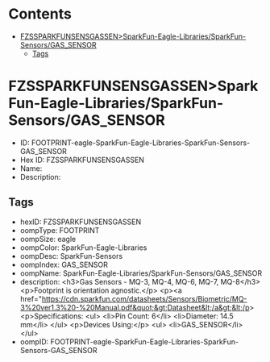 



Contents
========

* [FZSSPARKFUNSENSGASSEN>SparkFun-Eagle-Libraries/SparkFun-Sensors/GAS_SENSOR](#fzssparkfunsensgassensparkfun-eagle-librariessparkfun-sensorsgas_sensor)
	* [Tags](#tags)

# FZSSPARKFUNSENSGASSEN>SparkFun-Eagle-Libraries/SparkFun-Sensors/GAS_SENSOR

- ID: FOOTPRINT-eagle-SparkFun-Eagle-Libraries-SparkFun-Sensors-GAS_SENSOR
- Hex ID: FZSSPARKFUNSENSGASSEN
- Name: 
- Description: 

## Tags

- hexID: FZSSPARKFUNSENSGASSEN
- oompType: FOOTPRINT
- oompSize: eagle
- oompColor: SparkFun-Eagle-Libraries
- oompDesc: SparkFun-Sensors
- oompIndex: GAS_SENSOR
- oompName: SparkFun-Eagle-Libraries/SparkFun-Sensors/GAS_SENSOR
- description: &lt;h3&gt;Gas Sensors - MQ-3, MQ-4, MQ-6, MQ-7, MQ-8&lt;/h3&gt;
&lt;p&gt;Footprint is orientation agnostic.&lt;/p&gt;
&lt;p&gt;&lt;a href=&quot;https://cdn.sparkfun.com/datasheets/Sensors/Biometric/MQ-3%20ver1.3%20-%20Manual.pdf&quot;&gt;Datasheet&lt;/a&gt;&lt;/p&gt;
&lt;p&gt;Specifications:
&lt;ul&gt;
&lt;li&gt;Pin Count: 6&lt;/li&gt;
&lt;li&gt;Diameter: 14.5 mm&lt;/li&gt;
&lt;/ul&gt;
&lt;p&gt;Devices Using:&lt;/p&gt;
&lt;ul&gt;
&lt;li&gt;GAS_SENSOR&lt;/li&gt;
&lt;/ul&gt;
- oompID: FOOTPRINT-eagle-SparkFun-Eagle-Libraries-SparkFun-Sensors-GAS_SENSOR
